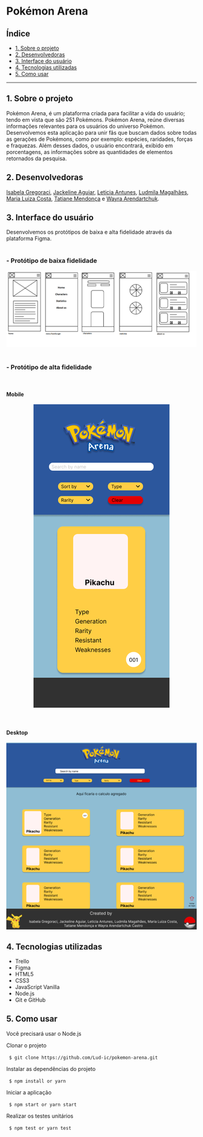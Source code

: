 # Pokémon Arena

## Índice

- [1. Sobre o projeto](#1-sobre-o-projeto)
- [2. Desenvolvedoras](#2-desenvolvedoras)
- [3. Interface do usuário](#3-interface-do-usuario)
- [4. Tecnologias utilizadas](#4-tecnologias-utilizadas)
- [5. Como usar](#5-como-usar)

---

## 1. Sobre o projeto

Pokémon Arena, é um plataforma criada para facilitar a vida do usuário; tendo em vista que são 251 Pokémons. Pokémon Arena, reúne diversas informações relevantes para os usuários do universo Pokémon. Desenvolvemos esta aplicação para unir fãs que buscam dados sobre todas as gerações de Pokémons, como por exemplo: espécies, raridades, forças e fraquezas. Além desses dados, o usuário encontrará, exibido em porcentagens, as informações sobre as quantidades de elementos retornados da pesquisa. 


## 2. Desenvolvedoras
[Isabela Gregoraci](https://github.com/Gregisa), [Jackeline Aguiar](https://github.com/JackeAguiar), [Leticia Antunes](https://github.com/leticiaantunesjpeg), [Ludmila Magalhães](https://github.com/Lud-ic), [Maria Luiza Costa](https://github.com/MariaLuizaSantana), [Tatiane Mendonça](https://github.com/Tati-Mendonca) e [Wayra Arendartchuk](https://github.com/WayraArendartchukCastro).

## 3. Interface do usuário

Desenvolvemos os protótipos de baixa e alta fidelidade através da plataforma Figma.
<br>
<br>

### - Protótipo de baixa fidelidade


<img src= "./src/image/prototipobaixa.png"/>
<br>
<br>

### - Protótipo de alta fidelidade
<br>

#### Mobile
<div align="center"><img  src="./src/image/mobileAndroid.png"/></div>
<br>
<br>


#### Desktop
<img src="./src/image/desktop.png"/>

## 4. Tecnologias utilizadas

- Trello
- Figma
- HTML5
- CSS3
- JavaScript Vanilla
- Node.js
- Git e GitHub




## 5. Como usar

Você precisará usar o Node.js

Clonar o projeto

` $ git clone https://github.com/Lud-ic/pokemon-arena.git`

Instalar as dependências do projeto

` $ npm install or yarn`

Iniciar a aplicação

` $ npm start or yarn start`

Realizar os testes unitários

` $ npm test or yarn test`
